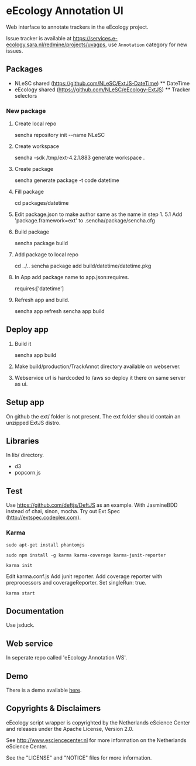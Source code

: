 eEcology Annotation UI
======================

Web interface to annotate trackers in the eEcology project.

Issue tracker is available at https://services.e-ecology.sara.nl/redmine/projects/uvagps, use `Annotation` category for new issues.

Packages
--------

* NLeSC shared (https://github.com/NLeSC/ExtJS-DateTime)
** DateTime
* eEcology shared (https://github.com/NLeSC/eEcology-ExtJS)
** Tracker selectors

### New package ###

1. Create local repo

    sencha repository init --name NLeSC

2. Create workspace

    sencha -sdk /tmp/ext-4.2.1.883 generate workspace .

3. Create package

    sencha generate package -t code datetime

4. Fill package

    cd packages/datetime
    <add files to src/>

5. Edit package.json to make author same as the name in step 1.
5.1 Add 'package.framework=ext' to .sencha/package/sencha.cfg

6. Build package

    sencha package build

7. Add package to local repo

    cd ../..
    sencha package add build/datetime/datetime.pkg

8. In App add package name to app.json:requires.

    requires:['datetime']

9. Refresh app and build.

    sencha app refresh
    sencha app build

Deploy app
----------

1. Build it

    sencha app build

2. Make build/production/TrackAnnot directory available on webserver.
3. Webservice url is hardcoded to /aws so deploy it there on same server as ui.

Setup app
---------

On github the ext/ folder is not present.
The ext folder should contain an unzipped ExtJS distro.

Libraries
---------

In lib/ directory.

* d3
* popcorn.js

Test
----

Use https://github.com/deftjs/DeftJS as an example.
With JasmineBDD instead of chai, sinon, mocha.
Try out Ext Spec (http://extspec.codeplex.com).

### Karma ###

    sudo apt-get install phantomjs

    sudo npm install -g karma karma-coverage karma-junit-reporter

    karma init

Edit karma.conf.js
Add junit reporter.
Add coverage reporter with preprocessors and coverageReporter.
Set singleRun: true.

    karma start

Documentation
-------------

Use jsduck.

Web service
-----------

In seperate repo called 'eEcology Annotation WS'.

Demo
----

There is a demo available [here](demo/README.md).

Copyrights & Disclaimers
------------------------

eEcology script wrapper is copyrighted by the Netherlands eScience Center and releases under
the Apache License, Version 2.0.

See <http://www.esciencecenter.nl> for more information on the Netherlands
eScience Center.

See the "LICENSE" and "NOTICE" files for more information.

